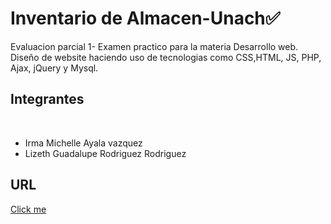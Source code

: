 <h1>Inventario de Almacen-Unach✅</h1>
Evaluacion parcial 1- Examen practico para la materia Desarrollo web.
Diseño de website haciendo uso de tecnologias como CSS,HTML, JS, PHP, Ajax, jQuery y Mysql.
<br>
<h2>Integrantes</h2>
<br>
<ul>
  <li> Irma Michelle Ayala vazquez </li>
   <li>Lizeth Guadalupe Rodriguez Rodriguez </li>
</ul>

<h2>URL</h2>
<a href="https://almacenmr.000webhostapp.com/index.php">Click me</a>
